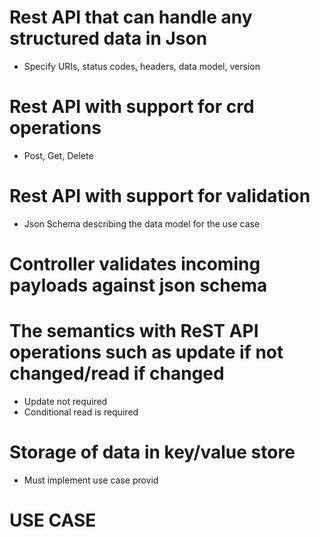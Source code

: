 # Rest API that can handle any structured data in Json
   - Specify URIs, status codes, headers, data model, version
# Rest API with support for crd operations
   - Post, Get, Delete
# Rest API with support for validation
   - Json Schema describing the data model for the use case
# Controller validates incoming payloads against json schema
# The semantics with ReST API operations such as update if not changed/read if changed
   - Update not required
   - Conditional read is required
# Storage of data in key/value store
   - Must implement use case provid
    
# USE CASE

